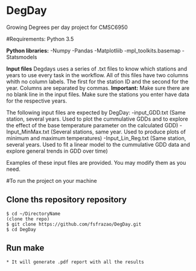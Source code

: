 # DegDay
Growing Degrees per day project for CMSC6950 


#Requirements:
Python 3.5

**Python libraries:**
-Numpy
-Pandas
-Matplotliib
-mpl_toolkits.basemap
-Statsmodels

**Input files**
Degdays uses a series of .txt files to know which stations and years to use every task in the workflow.
All of this files have two columns whith no column labels. The first for the station ID and the second for the year.
Columns are separated by commas.
**Important:** Make sure there are no blank line in the input files. Make sure the stations you enter have data for the respective years.

The following input files are expected by DegDay:
-input_GDD.txt 
	(Same station, several years. Used to plot the cummulative GDDs and to explore the effect of the base temperature parameter on the calculated GDD)
-Input_MinMax.txt
	(Several stations, same year. Used to produce plots of minimum and maximum temperatures)
-Input_Lin_Reg.txt
	(Same station, several years. Used to fit a linear model to the cummulative GDD data and explore general trends in GDD over time)
	
Examples of these input files are provided. You may modify them as you need.	


#To run the project on your machine

## Clone ths repository repository
```console
$ cd ~/DirectoryName
(clone the repo)
$ git clone https://github.com/fsfrazao/DegDay.git
$ cd DegDay
```

## Run make
	* It will generate .pdf report with all the results



